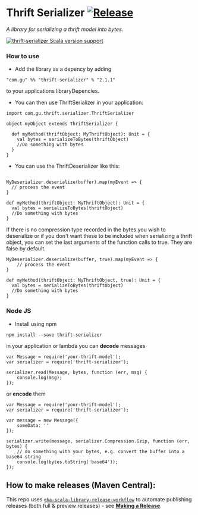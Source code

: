 Thrift Serializer [![Release](https://github.com/guardian/thrift-serializer/actions/workflows/release.yml/badge.svg)](https://github.com/guardian/thrift-serializer/actions/workflows/release.yml)
========
_A library for serializing a thrift model into bytes._

[![thrift-serializer Scala version support](https://index.scala-lang.org/guardian/thrift-serializer/thrift-serializer/latest-by-scala-version.svg?platform=jvm)](https://index.scala-lang.org/guardian/thrift-serializer/thrift-serializer)



### How to use

* Add the library as a depency by adding

```
"com.gu" %% "thrift-serializer" % "2.1.1"
```

to your applications libraryDepencies.

* You can then use ThriftSerializer in your application:

```
import com.gu.thrift.serializer.ThriftSerializer

object myObject extends ThriftSerializer {

  def myMethod(thriftObject: MyThriftObject): Unit = {
    val bytes = serializeToBytes(thriftObject)
    //Do something with bytes
  }
}
```

* You can use the ThriftDeserializer like this:

```

MyDeserializer.deserialize(buffer).map(myEvent => {
  // process the event
}

def myMethod(thriftObject: MyThriftObject): Unit = {
  val bytes = serializeToBytes(thriftObject)
  //Do something with bytes
}
```

If there is no compression type recorded in the bytes you wish to
deserialize or if you don't want these to be included when serializing
a thrift object, you can set the last arguments of the function calls
to true. They are false by default.

```
MyDeserializer.deserialize(buffer, true).map(myEvent => {
    // process the event
}
```
```
def myMethod(thriftObject: MyThriftObject, true): Unit = {
  val bytes = serializeToBytes(thriftObject)
  //Do something with bytes
}
```

### Node JS

* Install using npm

```
npm install --save thrift-serializer
```

in your application or lambda you can **decode** messages

```
var Message = require('your-thrift-model');
var serializer = require('thrift-serializer');

serializer.read(Message, bytes, function (err, msg) {
	console.log(msg);
});
```

or **encode** them

```
var Message = require('your-thrift-model');
var serializer = require('thrift-serializer');

var message = new Message({
	someData: ''
});

serializer.write(message, serializer.Compression.Gzip, function (err, bytes) {
	// do something with your bytes, e.g. convert the buffer into a base64 string
	console.log(bytes.toString('base64'));
});
```

## How to make releases (Maven Central):

This repo uses [`gha-scala-library-release-workflow`](https://github.com/guardian/gha-scala-library-release-workflow)
to automate publishing releases (both full & preview releases) - see
[**Making a Release**](https://github.com/guardian/gha-scala-library-release-workflow/blob/main/docs/making-a-release.md).
